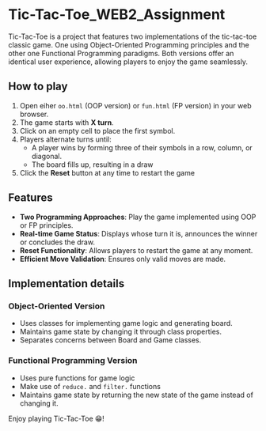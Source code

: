 # Tic-Tac-Toe_WEB2_Assignment

Tic-Tac-Toe is a project that features two implementations of the tic-tac-toe classic game. One using Object-Oriented Programming principles and the other one Functional Programming paradigms. Both versions offer an identical user experience, allowing players to enjoy the game seamlessly.

## How to play

1. Open eiher `oo.html` (OOP version) or `fun.html` (FP version) in your web browser.
2. The game starts with **X turn**. 
3. Click on an empty cell to place the first symbol.
4. Players alternate turns until:
    - A player wins by forming three of their symbols in a row, column, or diagonal.
    - The board fills up, resulting in a draw
5. Click the **Reset** button at any time to restart the game 

## Features

- **Two Programming Approaches**: Play the game implemented using OOP or FP principles.
- **Real-time Game Status**: Displays whose turn it is, announces the winner or concludes the draw.
- **Reset Functionality**: Allows players to restart the game at any moment.
- **Efficient Move Validation**: Ensures only valid moves are made.

## Implementation details

### Object-Oriented Version
- Uses classes for implementing game logic and generating board.
- Maintains game state by changing it through class properties.
- Separates concerns between Board and Game classes.
### Functional Programming Version
- Uses pure functions for game logic
- Make use of `reduce.` and `filter.` functions
- Maintains game state by returning the new state of the game instead of changing it.

Enjoy playing Tic-Tac-Toe 😁!



